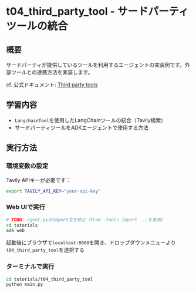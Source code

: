 # t04_third_party_tool - サードパーティツールの統合

## 概要
サードパーティが提供しているツールを利用するエージェントの実装例です。外部ツールとの連携方法を実装します。

cf. 公式ドキュメント: [Third party tools](https://google.github.io/adk-docs/tools/third-party-tools/)

## 学習内容
- `LangchainTool`を使用したLangChainツールの統合（Tavily検索）
- サードパーティツールをADKエージェントで使用する方法

## 実行方法

### 環境変数の設定
Tavily APIキーが必要です：
```bash
export TAVILY_API_KEY="your-api-key"
```

### Web UIで実行
```bash
# TODO: agent.pyのimport文を修正（from .tools import ...を使用）
cd tutorials
adk web
```
起動後にブラウザで`localhost:8080`を開き、ドロップダウンメニューより`t04_third_party_tool`を選択する

### ターミナルで実行
```bash
cd tutorials/t04_third_party_tool
python main.py
```